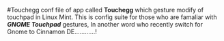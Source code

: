 \#Touchegg
conf file of app called **Touchegg** which gesture modify of touchpad in Linux Mint.
This is config suite for those who are famaliar with ***GNOME Touchpad*** gestures, In another word who recently switch for Gnome to Cinnamon DE............!
